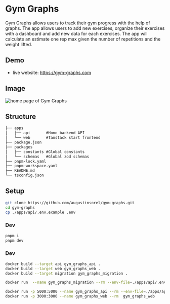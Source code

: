 # Gym Graphs

Gym Graphs allows users to track their gym progress with the help of graphs. The app allows users to add new exercises, organize their exercises with a dashboard and add new data for each exercises. The app will calculate an estimate one rep max given the number of repetitions and the weight lifted.

## Demo

- live website: https://gym-graphs.com

## Image

![home page of Gym Graphs](https://github.com/user-attachments/assets/3f590cbd-d95b-4983-a02e-ca0a9b97618f)

## Structure

```txt
├── apps
│   ├── api       #Hono backend API
│   └── web       #Tanstack start frontend
├── package.json
├── packages
│   ├── constants #Global constants
│   └── schemas   #Global zod schemas
├── pnpm-lock.yaml
├── pnpm-workspace.yaml
├── README.md
└── tsconfig.json
```

## Setup

```bash
git clone https://github.com/augustinsorel/gym-graphs.git
cd gym-graphs
cp ./apps/api/.env.example .env
```

### Dev

```bash
pnpm i
pnpm dev
```

### Dev

```bash
docker build --target api gym_graphs_api .
docker build --target web gym_graphs_web .
docker build --target migration gym_graphs_migration .

docker run  --name gym_graphs_migration --rm --env-file=./apps/api/.env gym_graphs_migration

docker run -p 5000:5000 --name gym_graphs_api --rm --env-file=./apps/api/.env gym_graphs_api
docker run -p 3000:3000 --name gym_graphs_web --rm  gym_graphs_web
```
